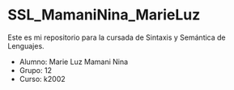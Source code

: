 # SSL_MamaniNina_MarieLuz

Este es mi repositorio para la cursada de Sintaxis y Semántica de Lenguajes.

- Alumno: Marie Luz Mamani Nina
- Grupo: 12
- Curso: k2002
